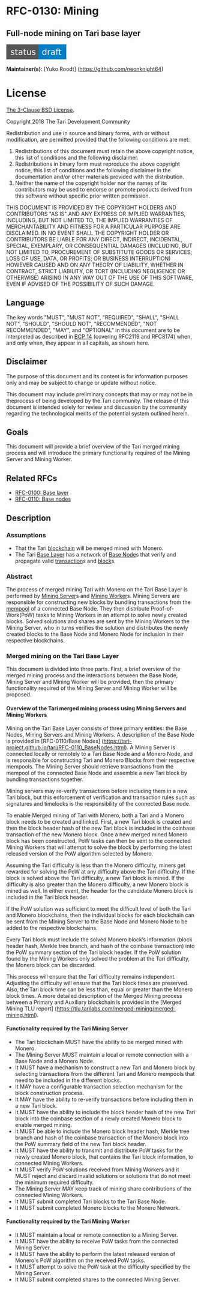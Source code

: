 # RFC-0130: Mining

## Full-node mining on Tari base layer

![status: draft](theme/images/status-draft.svg)

**Maintainer(s)**: [Yuko Roodt] (https://github.com/neonknight64)

# License

[ The 3-Clause BSD License](https://opensource.org/licenses/BSD-3-Clause).

Copyright 2018 The Tari Development Community

Redistribution and use in source and binary forms, with or without modification, are permitted provided that the
following conditions are met:

1. Redistributions of this document must retain the above copyright notice, this list of conditions and the following
   disclaimer.
2. Redistributions in binary form must reproduce the above copyright notice, this list of conditions and the following
   disclaimer in the documentation and/or other materials provided with the distribution.
3. Neither the name of the copyright holder nor the names of its contributors may be used to endorse or promote products
   derived from this software without specific prior written permission.

THIS DOCUMENT IS PROVIDED BY THE COPYRIGHT HOLDERS AND CONTRIBUTORS "AS IS" AND ANY EXPRESS OR IMPLIED WARRANTIES,
INCLUDING, BUT NOT LIMITED TO, THE IMPLIED WARRANTIES OF MERCHANTABILITY AND FITNESS FOR A PARTICULAR PURPOSE ARE
DISCLAIMED. IN NO EVENT SHALL THE COPYRIGHT HOLDER OR CONTRIBUTORS BE LIABLE FOR ANY DIRECT, INDIRECT, INCIDENTAL,
SPECIAL, EXEMPLARY, OR CONSEQUENTIAL DAMAGES (INCLUDING, BUT NOT LIMITED TO, PROCUREMENT OF SUBSTITUTE GOODS OR
SERVICES; LOSS OF USE, DATA, OR PROFITS; OR BUSINESS INTERRUPTION) HOWEVER CAUSED AND ON ANY THEORY OF LIABILITY,
WHETHER IN CONTRACT, STRICT LIABILITY, OR TORT (INCLUDING NEGLIGENCE OR OTHERWISE) ARISING IN ANY WAY OUT OF THE USE OF
THIS SOFTWARE, EVEN IF ADVISED OF THE POSSIBILITY OF SUCH DAMAGE.

## Language

The key words "MUST", "MUST NOT", "REQUIRED", "SHALL", "SHALL NOT", "SHOULD", "SHOULD NOT", "RECOMMENDED", 
"NOT RECOMMENDED", "MAY", and "OPTIONAL" in this document are to be interpreted as described in 
[BCP 14](https://tools.ietf.org/html/bcp14) (covering RFC2119 and RFC8174) when, and only when, they appear in all 
capitals, as shown here.

## Disclaimer

The purpose of this document and its content is for information purposes only and may be subject to change or update
without notice.

This document may include preliminary concepts that may or may not be in theprocess of being developed by the Tari
community. The release of this document is intended solely for review and discussion by the community regarding the
technological merits of the potential system outlined herein.

## Goals

This document will provide a brief overview of the Tari merged mining process and will introduce the primary 
functionality required of the Mining Server and Mining Worker.

## Related RFCs

* [RFC-0100: Base layer](RFC-0100_BaseLayer.md)
* [RFC-0110: Base nodes](RFC-0110_BaseNodes.md)

## Description

### Assumptions
- That the Tari [blockchain] will be merged mined with Monero.
- The Tari [Base Layer] has a network of [Base Node]s that verify and propagate valid [transaction]s and [block]s. 

### Abstract

The process of merged mining Tari with Monero on the Tari Base Layer is performed by [Mining Server]s and [Mining 
Worker]s. Mining Servers are responsible for constructing new blocks by bundling transactions from the [mempool] 
of a connected Base Node. They then distribute Proof-of-Work(PoW) tasks to Mining Workers in an attempt to solve 
newly created blocks. Solved solutions and shares are sent by the Mining Workers to the Mining Server, who in turns 
verifies the solution and distributes the newly created blocks to the Base Node and Monero Node for inclusion in 
their respective blockchains.

### Merged mining on the Tari Base Layer

This document is divided into three parts. First, a brief overview of the merged mining process and the interactions 
between the Base Node, Mining Server and Mining Worker will be provided, then the primary functionality required 
of the Mining Server and Mining Worker will be proposed.

####  Overview of the Tari merged mining process using Mining Servers and Mining Workers

Mining on the Tari Base Layer consists of three primary entities: the Base Nodes, Mining Servers and Mining Workers. 
A description of the Base Node is provided in [RFC-0110/Base Nodes] (https://tari-project.github.io/tari/RFC-0110_BaseNodes.html).
A Mining Server is connected locally or remotely to a Tari Base Node and a Monero Node, and is responsible for 
constructing Tari and Monero Blocks from their respective mempools. The Mining Server should retrieve transactions 
from the mempool of the connected Base Node and assemble a new Tari block by bundling transactions together.

Mining servers may re-verify transactions before including them in a new Tari block, but this enforcement of 
verification and transaction rules such as signatures and timelocks is the responsibility of the connected Base node.

To enable Merged mining of Tari with Monero, both a Tari and a Monero block needs to be created and linked. First, 
a new Tari block is created and then the block header hash of the new Tari block is included in the coinbase 
transaction of the new Monero block. Once a new merged mined Monero block has been constructed, PoW tasks can then 
be sent to the connected Mining Workers that will attempt to solve the block by performing the latest released 
version of the PoW algorithm selected by Monero.

Assuming the Tari difficulty is less than the Monero difficulty, miners get rewarded for solving the PoW at any 
difficulty above the Tari difficulty. If the block is solved above the Tari difficulty, a new Tari block is mined. 
If the difficulty is also greater than the Monero difficulty, a new Monero block is mined as well. In either event, 
the header for the candidate Monero block is included in the Tari block header.

If the PoW solution was sufficient to meet the difficult level of both the Tari and Monero blockchains, then the 
individual blocks for each blockchain can be sent from the Mining Server to the Base Node and Monero Node to be 
added to the respective blockchains.  

Every Tari block must include the solved Monero block’s information (block header hash, Merkle tree branch, and 
hash of the coinbase transaction) into the PoW summary section of the Tari block header. 
If the PoW solution found by the Mining Workers only solved the problem at the Tari difficulty, the Monero block can be discarded. 

This process will ensure that the Tari difficulty remains independent. Adjusting the difficulty will ensure that 
the Tari block times are preserved. Also, the Tari block time can be less than, equal 
or greater than the Monero block times. A more detailed description of the Merged Mining process between a Primary 
and Auxiliary blockchain is provided in the [Merged Mining TLU report] (https://tlu.tarilabs.com/merged-mining/merged-mining.html).

#### Functionality required by the Tari Mining Server

- The Tari blockchain MUST have the ability to be merged mined with Monero. 
- The Mining Server MUST maintain a local or remote connection with a Base Node and a Monero Node.
- It MUST have a mechanism to construct a new Tari and Monero block by selecting transactions from the different 
Tari and Monero mempools that need to be included in the different blocks.
- It MAY have a configurable transaction selection mechanism for the block construction process. 
- It MAY have the ability to re-verify transactions before including them in a new Tari block.
- It MUST have the ability to include the block header hash of the new Tari block into the coinbase section of a 
newly created Monero block to enable merged mining.
- It MUST be able to include the Monero block header hash, Merkle tree branch and hash of the coinbase transaction 
of the Monero block into the PoW summary field of the new Tari block header. 
- It MUST have the ability to transmit and distribute PoW tasks for the newly created Monero block, that contains 
the Tari block information, to connected Mining Workers.
- It MUST verify PoW solutions received from Mining Workers and it MUST reject and discard invalid solutions or 
solutions that do not meet the minimum required difficulty.
- The Mining Server MAY keep track of mining share contributions of the connected Mining Workers. 
- It MUST submit completed Tari blocks to the Tari Base Node.
- It MUST submit completed Monero blocks to the Monero Network.  

#### Functionality required by the Tari Mining Worker

- It MUST maintain a local or remote connection to a Mining Server.
- It MUST have the ability to receive PoW tasks from the connected Mining Server. 
- It MUST have the ability to perform the latest released version of Monero's PoW algorithm on the received PoW tasks.
- It MUST attempt to solve the PoW task at the difficulty specified by the Mining Server. 
- It MUST submit completed shares to the connected Mining Server. 


[blockchain]: Glossary.md#blockchain
[Base Layer]: Glossary.md#base-layer
[base node]: Glossary.md#base-node
[transaction]: Glossary.md#transaction
[mining server]: Glossary.md#mining-server
[mining worker]: Glossary.md#mining-worker
[block]: Glossary.md#block
[mempool]: Glossary.md#mempool
